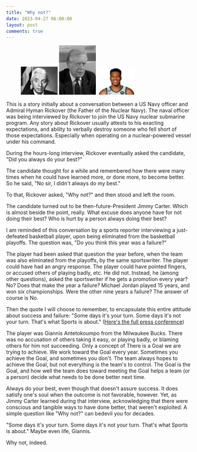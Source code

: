 ```yaml
---
title: "Why not?"
date: 2023-04-27 06:00:00
layout: post
comments: true
---
```



<figure>
 <img src="/images/Hyman-G-Rickover-1955.webp" alt="Hyman Rickover" width="100">
<img src="/images/Jimmy_Carter.jpg" alt="Jimmy Carter" width = "100">
<img src="/images/Giannis_Antetokuompo.webp" alt="Giannis_Antetokuompo" width="100">
</figure>




This is a story initially about a conversation between a US Navy officer and Admiral Hyman Rickover (the Father of the Nuclear Navy). The naval officer was being interviewed by Rickover to join the US Navy nuclear submarine program. Any story about Rickover usually attests to his exacting expectations, and ability to verbally destroy someone who fell short of those expectations. Especially when operating on a nuclear-powered vessel under his command. 

During the hours-long interview, Rickover eventually asked the candidate, "Did you always do your best?" 

The candidate thought for a while and remembered how there were many times when he could have learned more, or done more, to become better. So he said, "No sir, I didn't always do my best." 

To that, Rickover asked, "Why not?" and then stood and left the room.

The candidate turned out to be then-future-President Jimmy Carter. Which is almost beside the point, really. What excuse does anyone have for not doing their best? Who is hurt by a person always doing their best?

I am reminded of this conversation by a sports reporter interviewing a just-defeated basketball player, upon being eliminated from the basketball playoffs. The question was, "Do you think this year was a failure?"

The player had been asked that question the year before, when the team was also eliminated from the playoffs, by the same sportswriter. The player could have had an angry response. The player could have pointed fingers, or accused others of playing badly, etc. He did not. Instead, he (among other questions), asked the sportswriter if he gets a promotion every year? No? Does that make the year a failure? Michael Jordan played 15 years, and won six championships. Were the other nine years a failure? The answer of course is No.

Then the quote I will choose to remember, to encapsulate this entire attitude about success and failure: "Some days it's your turn. Some days it's not your turn. That's what Sports is about."  ([Here's the full press conference](https://www.youtube.com/watch?v=jVPQDcAvPW4))

The player was Giannis Antetokoumpo from the Milwaukee Bucks. There was no accusation of others taking it easy, or playing badly, or blaming others for him not succeeding. Only a concept of There is a Goal we are trying to achieve. We work toward the Goal every year. Sometimes you achieve the Goal, and sometimes you don't. The team always hopes to achieve the Goal, but not everything is the team's to control. The Goal is the Goal, and how well the team does toward meeting the Goal helps a team (or a person) decide what needs to be done better next time. 

Always do your best, even though that doesn't assure success. It does satisfy one's soul when the outcome is not favorable, however. Yet, as Jimmy Carter learned during that interview, acknowledging that there were conscious and tangible ways to have done better, that weren't exploited: A simple question like "Why not?" can bedevil you for decades.

"Some days it's your turn. Some days it's not your turn. That's what Sports is about." Maybe even life, Giannis.

Why not, indeed.